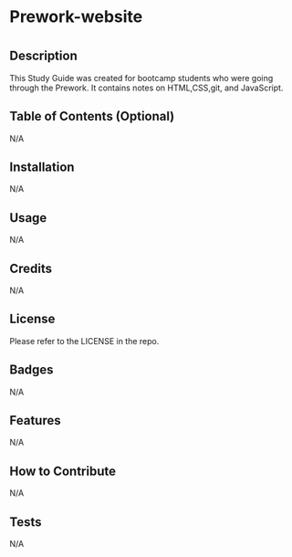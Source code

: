 # Prework-website

# <Prework-Website>

## Description

This Study Guide was created for bootcamp students who were going through the Prework. It contains notes on HTML,CSS,git, and JavaScript. 

## Table of Contents (Optional)

N/A

## Installation

N/A

## Usage

N/A

## Credits

N/A

## License

Please refer to the LICENSE in the repo.

## Badges

N/A
## Features

N/A

## How to Contribute

N/A

## Tests
N/A